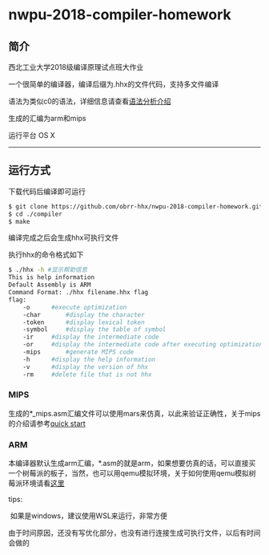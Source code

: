 # nwpu-2018-compiler-homework
## 简介

西北工业大学2018级编译原理试点班大作业

一个很简单的编译器，编译后缀为.hhx的文件代码，支持多文件编译

语法为类似c0的语法，详细信息请查看[语法分析介绍](https://github.com/obrr-hhx/nwpu-2018-compiler-homework/blob/master/%E8%AF%AD%E6%B3%95%E5%88%86%E6%9E%90.txt)

生成的汇编为arm和mips

运行平台 OS X

---

## 运行方式

下载代码后编译即可运行

```bash
$ git clone https://github.com/obrr-hhx/nwpu-2018-compiler-homework.git
$ cd ./compiler
$ make
```

编译完成之后会生成hhx可执行文件

执行hhx的命令格式如下

```bash
$ ./hhx -h #显示帮助信息
This is help information
Default Assembly is ARM
Command Format: ./hhx filename.hhx flag
flag:
	-o		#execute optimization
	-char		#display the character
	-token		#display lexical token
	-symbol		#display the table of symbol
	-ir		#display the intermediate code
	-or		#display the intermediate code after executing optimization
	-mips		#generate MIPS code
	-h		#display the help information
	-v		#display the version of hhx
	-rm		#delete file that is not hhx
```



### MIPS

生成的*_mips.asm汇编文件可以使用mars来仿真，以此来验证正确性，关于mips的介绍请参考[quick start](https://minnie.tuhs.org/CompArch/Resources/mips_quick_tutorial.html)

### ARM

本编译器默认生成arm汇编，*.asm的就是arm，如果想要仿真的话，可以直接买一个树莓派的板子，当然，也可以用qemu模拟环境，关于如何使用qemu模拟树莓派环境请看[这里](https://azeria-labs.com/emulate-raspberry-pi-with-qemu/)

tips:

​	如果是windows，建议使用WSL来运行，非常方便

​	由于时间原因，还没有写优化部分，也没有进行连接生成可执行文件，以后有时间会做的
